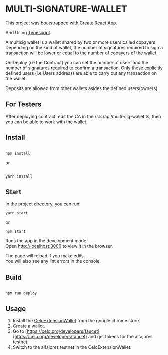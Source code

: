 # MULTI-SIGNATURE-WALLET

This project was bootstrapped with [Create React App](https://github.com/facebook/create-react-app).

And Using [Typescript](https://www.typescriptlang.org/).

A multisig wallet is a wallet shared by two or more users called copayers. Depending on the kind of wallet, the number of signatures required to sign a transaction will be lower or equal to the number of copayers of the wallet.

On Deploy (i.e the Contract) you can set the number of users and the number of signatures required to confirm a transaction.
Only these explicitly defined users (i.e Users address) are able to carry out any transaction on the wallet.

Deposits are allowed from other wallets asides the defined users(owners).

## For Testers

After deploying contract, edit the CA in the /src/api/multi-sig-wallet.ts, then you can be able to work with the wallet.

## Install

```

npm install

```

or

```

yarn install

```

## Start

In the project directory, you can run:

```
yarn start
```

or

```
npm start
```

Runs the app in the development mode.\
Open [http://localhost:3000](http://localhost:3000) to view it in the browser.

The page will reload if you make edits.\
You will also see any lint errors in the console.

## Build

```

npm run deploy

```

## Usage

1. Install the [CeloExtensionWallet](https://chrome.google.com/webstore/detail/celoextensionwallet/kkilomkmpmkbdnfelcpgckmpcaemjcdh?hl=en) from the google chrome store.
2. Create a wallet.
3. Go to [https://celo.org/developers/faucet](https://celo.org/developers/faucet) and get tokens for the alfajores testnet.
4. Switch to the alfajores testnet in the CeloExtensionWallet.
